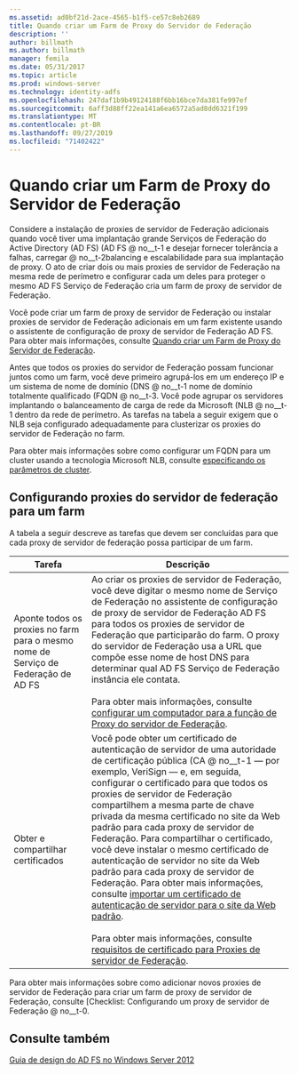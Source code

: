 ```yaml
---
ms.assetid: ad0bf21d-2ace-4565-b1f5-ce57c8eb2689
title: Quando criar um Farm de Proxy do Servidor de Federação
description: ''
author: billmath
ms.author: billmath
manager: femila
ms.date: 05/31/2017
ms.topic: article
ms.prod: windows-server
ms.technology: identity-adfs
ms.openlocfilehash: 247daf1b9b49124188f6bb16bce7da381fe997ef
ms.sourcegitcommit: 6aff3d88ff22ea141a6ea6572a5ad8dd6321f199
ms.translationtype: MT
ms.contentlocale: pt-BR
ms.lasthandoff: 09/27/2019
ms.locfileid: "71402422"
---
```

# <a name="when-to-create-a-federation-server-proxy-farm"></a>Quando criar um Farm de Proxy do Servidor de Federação

Considere a instalação de proxies de servidor de Federação adicionais quando você tiver uma implantação grande Serviços de Federação do Active Directory (AD FS) \(AD FS @ no__t-1 e desejar fornecer tolerância a falhas, carregar @ no__t-2balancing e escalabilidade para sua implantação de proxy. O ato de criar dois ou mais proxies de servidor de Federação na mesma rede de perímetro e configurar cada um deles para proteger o mesmo AD FS Serviço de Federação cria um farm de proxy de servidor de Federação.  
  
Você pode criar um farm de proxy de servidor de Federação ou instalar proxies de servidor de Federação adicionais em um farm existente usando o assistente de configuração de proxy de servidor de Federação AD FS. Para obter mais informações, consulte [Quando criar um Farm de Proxy do Servidor de Federação](When-to-Create-a-Federation-Server-Proxy.md).  
  
Antes que todos os proxies do servidor de Federação possam funcionar juntos como um farm, você deve primeiro agrupá-los em um endereço IP e um sistema de nome de domínio \(DNS @ no__t-1 nome de domínio totalmente qualificado \(FQDN @ no__t-3. Você pode agrupar os servidores implantando o balanceamento de carga de rede da Microsoft \(NLB @ no__t-1 dentro da rede de perímetro. As tarefas na tabela a seguir exigem que o NLB seja configurado adequadamente para clusterizar os proxies do servidor de Federação no farm.  
  
Para obter mais informações sobre como configurar um FQDN para um cluster usando a tecnologia Microsoft NLB, consulte [especificando os parâmetros de cluster](https://go.microsoft.com/fwlink/?linkid=74651).  
  
## <a name="configuring-federation-server-proxies-for-a-farm"></a>Configurando proxies do servidor de federação para um farm  
A tabela a seguir descreve as tarefas que devem ser concluídas para que cada proxy de servidor de federação possa participar de um farm.  
  
|Tarefa|Descrição|  
|--------|---------------|  
|Aponte todos os proxies no farm para o mesmo nome de Serviço de Federação de AD FS|Ao criar os proxies de servidor de Federação, você deve digitar o mesmo nome de Serviço de Federação no assistente de configuração de proxy de servidor de Federação AD FS para todos os proxies de servidor de Federação que participarão do farm. O proxy do servidor de Federação usa a URL que compõe esse nome de host DNS para determinar qual AD FS Serviço de Federação instância ele contata.<br /><br />Para obter mais informações, consulte [configurar um computador para a função de Proxy do servidor de Federação](../../ad-fs/deployment/Configure-a-Computer-for-the-Federation-Server-Proxy-Role.md).|  
|Obter e compartilhar certificados|Você pode obter um certificado de autenticação de servidor de uma autoridade de certificação pública \(CA @ no__t-1 — por exemplo, VeriSign — e, em seguida, configurar o certificado para que todos os proxies de servidor de Federação compartilhem a mesma parte de chave privada da mesma certificado no site da Web padrão para cada proxy de servidor de Federação. Para compartilhar o certificado, você deve instalar o mesmo certificado de autenticação de servidor no site da Web padrão para cada proxy de servidor de Federação. Para obter mais informações, consulte [importar um certificado de autenticação de servidor para o site da Web padrão](../../ad-fs/deployment/Import-a-Server-Authentication-Certificate-to-the-Default-Web-Site.md).<br /><br />Para obter mais informações, consulte [requisitos de certificado para Proxies de servidor de Federação](Certificate-Requirements-for-Federation-Server-Proxies.md).|  
  
Para obter mais informações sobre como adicionar novos proxies de servidor de Federação para criar um farm de proxy de servidor de Federação, consulte [Checklist: Configurando um proxy de servidor de Federação @ no__t-0.  
  
## <a name="see-also"></a>Consulte também
[Guia de design do AD FS no Windows Server 2012](AD-FS-Design-Guide-in-Windows-Server-2012.md)
